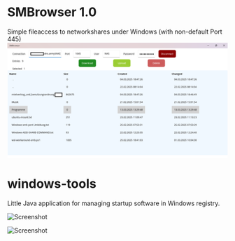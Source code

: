 # SMBrowser 1.0
Simple fileaccess to networkshares under Windows (with non-default Port 445)
![Screenshot](SMBrowser1.0.png)

# windows-tools
Little Java application for managing startup software in Windows registry.

![Screenshot](screenshot.png)

![Screenshot](screenshot2.png)


